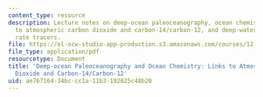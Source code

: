 ```yaml
---
content_type: resource
description: Lecture notes on deep-ocean paleoceanography, ocean chemistry, links
  to atmospheric carbon dioxide and carbon-14/carbon-12, and deep-water and ventilation
  rate tracers.
file: https://ol-ocw-studio-app-production.s3.amazonaws.com/courses/12-740-paleoceanography-spring-2008/ae76716434bccc1a11b3192025c48b20_lec09.pdf
file_type: application/pdf
resourcetype: Document
title: 'Deep-ocean Paleoceanography and Ocean Chemistry: Links to Atmospheric Carbon
  Dioxide and Carbon-14/Carbon-12'
uid: ae767164-34bc-cc1a-11b3-192025c48b20
---
```

